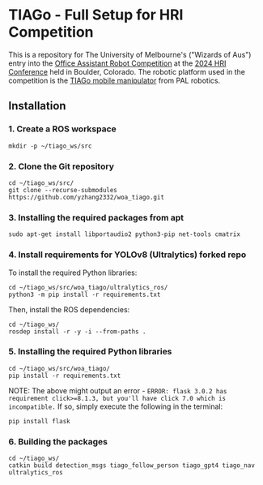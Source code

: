 # TIAGo - Full Setup for HRI Competition

This is a repository for The University of Melbourne's ("Wizards of Aus") entry into the [Office Assistant Robot Competition](https://hri2024c.web.app/hri2014rc2.html) at the [2024 HRI Conference](https://humanrobotinteraction.org/2024/) held in Boulder, Colorado. The robotic platform used in the competition is the [TIAGo mobile manipulator](https://pal-robotics.com/robots/tiago/) from PAL robotics. 

## Installation

### 1. Create a ROS workspace
```shell script
mkdir -p ~/tiago_ws/src
```

### 2. Clone the Git repository
```shell script
cd ~/tiago_ws/src/
git clone --recurse-submodules https://github.com/yzhang2332/woa_tiago.git
```

### 3. Installing the required packages from apt
```shell script
sudo apt-get install libportaudio2 python3-pip net-tools cmatrix
```

### 4. Install requirements for YOLOv8 (Ultralytics) forked repo
To install the required Python libraries:
```shell script
cd ~/tiago_ws/src/woa_tiago/ultralytics_ros/
python3 -m pip install -r requirements.txt
```
Then, install the ROS dependencies:
```shell script
cd ~/tiago_ws/
rosdep install -r -y -i --from-paths .
```

### 5. Installing the required Python libraries
```shell script
cd ~/tiago_ws/src/woa_tiago/
pip install -r requirements.txt
```
NOTE: The above might output an error - `ERROR: flask 3.0.2 has requirement click>=8.1.3, but you'll have click 7.0 which is incompatible.`
If so, simply execute the following in the terminal:
```shell script
pip install flask
```

### 6. Building the packages
```shell script
cd ~/tiago_ws/
catkin build detection_msgs tiago_follow_person tiago_gpt4 tiago_nav ultralytics_ros
```

